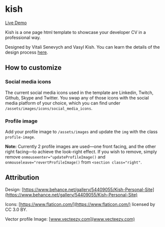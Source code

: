 # kish

[Live Demo](https://kish-ivj9hf741.now.sh/)

Kish is a one page html template to showcase your developer CV in a professional way.

Designed by Vitali Senevych and Vasyl Kish. You can learn the details of the design process [here](https://www.behance.net/gallery/54409055/Kish-Personal-Site).

## How to customize

### Social media icons

The current social media icons used in the template are Linkedin, Twitch, Github, Skype and Twitter. You swap any of those icons with the social media platform of your choice, which you can find under `/assets/images/icons/social_media_icons`. 

### Profile image

Add your profile image to `/assets/images` and update the `img` with the class `profile-image`.

**Note:** Currently 2 profile images are used—one front facing, and the other right facing—to achieve the look-right effect. If you wish to remove, simply remove `onmouseenter="updateProfileImage()` and `onmouseleave="revertProfileImage()` from `<section class="right"`.


## Attribution

Design: [https://www.behance.net/gallery/54409055/Kish-Personal-Site](https://www.behance.net/gallery/54409055/Kish-Personal-Site)

Icons: [https://www.flaticon.com/](https://www.flaticon.com/) licensed by CC 3.0 BY.

Vector profile Image: [www.vecteezy.com](www.vecteezy.com)


